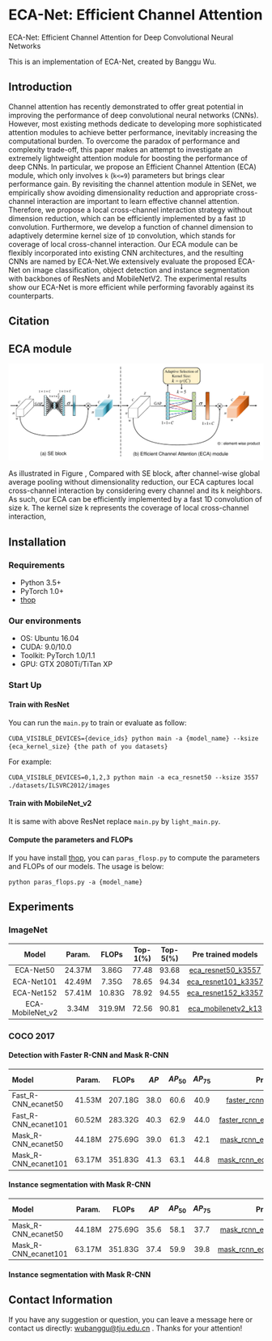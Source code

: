 <script type="text/javascript" src="http://cdn.mathjax.org/mathjax/latest/MathJax.js?config=default"></script>

# ECA-Net: Efficient Channel Attention

ECA-Net: Efficient Channel Attention for Deep Convolutional Neural Networks

This is an implementation of ECA-Net, created by Banggu Wu.

## Introduction
Channel attention has recently demonstrated to offer great potential in improving the performance of deep convolutional neural networks (CNNs). However, most existing methods dedicate to developing more sophisticated attention modules to achieve better performance, inevitably increasing the computational burden. To overcome the paradox of performance and complexity trade-off, this paper makes an attempt to investigate an extremely lightweight attention module for boosting the performance of deep CNNs. In particular, we propose an Efficient Channel Attention (ECA) module, which only involves `k` (`k<=9`) parameters but brings clear performance gain. By revisiting the channel attention module in SENet, we empirically show avoiding dimensionality reduction and appropriate cross-channel interaction are important to learn effective channel attention. Therefore, we propose a local cross-channel interaction strategy without dimension reduction, which can be efficiently implemented by a fast `1D` convolution. Furthermore, we develop a function of channel dimension to adaptively determine kernel size of `1D` convolution, which stands for coverage of local cross-channel interaction. Our ECA module can be flexibly incorporated into existing CNN architectures, and the resulting CNNs are named by ECA-Net.We extensively evaluate the proposed ECA-Net on image classification, object detection and instance segmentation with backbones of ResNets and MobileNetV2. The experimental results show our ECA-Net is more efficient while performing favorably against its counterparts.

## Citation

## ECA module

![ECA_module](figures/eca_module.jpg)

As illustrated in Figure , Compared with SE block, after channel-wise global average pooling without dimensionality reduction, our ECA captures local cross-channel interaction by considering every channel and its k neighbors. As such, our ECA can be efficiently implemented by a fast 1D convolution of size k. The kernel size k represents the coverage of local cross-channel interaction,

## Installation

### Requirements

- Python 3.5+
- PyTorch 1.0+
- [thop](https://github.com/Lyken17/pytorch-OpCounter)

### Our environments

- OS: Ubuntu 16.04
- CUDA: 9.0/10.0
- Toolkit: PyTorch 1.0/1.1
- GPU: GTX 2080Ti/TiTan XP

### Start Up

#### Train with ResNet

You can run the `main.py` to train or evaluate as follow:

```
CUDA_VISIBLE_DEVICES={device_ids} python main -a {model_name} --ksize {eca_kernel_size} {the path of you datasets}
```
For example:
```
CUDA_VISIBLE_DEVICES=0,1,2,3 python main -a eca_resnet50 --ksize 3557 ./datasets/ILSVRC2012/images
```

#### Train with MobileNet_v2
It is same with above ResNet replace `main.py` by `light_main.py`.

#### Compute the parameters and FLOPs
If you have install [thop](https://github.com/Lyken17/pytorch-OpCounter), you can `paras_flosp.py` to compute the parameters and FLOPs of our models. The usage is below:
```
python paras_flops.py -a {model_name}
```

## Experiments

### ImageNet
|Model|Param.|FLOPs|Top-1(%)|Top-5(%)|Pre trained models|Extract code|
|:---:|:----:|:---:|:------:|:------:|:----------------:|:----------:|
|ECA-Net50|24.37M|3.86G|77.48|93.68|[eca_resnet50_k3557](https://pan.baidu.com/s/1pcn6ZfZUAYKycZ6FMr4F2Q)|7qo9|
|ECA-Net101|42.49M|7.35G|78.65|94.34|[eca_resnet101_k3357](https://pan.baidu.com/s/1Cx8dt5RrQlf-Q6BZ82QSDg)|mvg2|
|ECA-Net152|57.41M|10.83G|78.92|94.55|[eca_resnet152_k3357](https://pan.baidu.com/s/1H2rbU1ngMOLU6y4R753r-Q)|ysh9|
|ECA-MobileNet_v2|3.34M|319.9M|72.56|90.81|[eca_mobilenetv2_k13](https://pan.baidu.com/s/143B03YTGE2ogkPoCj3IorQ)|atpt|

### COCO 2017

#### Detection with Faster R-CNN and Mask R-CNN
|Model|Param.|FLOPs|$AP$|$AP_{50}$|$AP_{75}$|Pre trained models|Extract code|
|:----|:----:|:---:|:--:|:-------:|:-------:|:----------------:|:----------:|
|Fast_R-CNN_ecanet50|41.53M|207.18G|38.0|60.6|40.9|[faster_rcnn_ecanet50_k5_bs8_lr0.01](https://pan.baidu.com/s/1DCkaCcpaNOR_-c1SJWf0KQ)|pmq9|
|Fast_R-CNN_ecanet101|60.52M|283.32G|40.3|62.9|44.0|[faster_rcnn_ecanet101_3357_bs8_lr0.01](https://pan.baidu.com/s/1wZ61wcelA943DRDHWgh2Kg)|yk8o|
|Mask_R-CNN_ecanet50|44.18M|275.69G|39.0|61.3|42.1|[mask_rcnn_ecanet50_k3377_bs8_lr0.01](https://pan.baidu.com/s/1r9PGazbGKj953HdNx0z0Ag)|gbx2|
|Mask_R-CNN_ecanet101|63.17M|351.83G|41.3|63.1|44.8|[mask_rcnn_ecanet101_k3357_bs8_lr0.01](https://pan.baidu.com/s/1WeFJa4NyHDh_knTtpzlUZQ)|wywx|

#### Instance segmentation with Mask R-CNN
|Model|Param.|FLOPs|$AP$|$AP_{50}$|$AP_{75}$|Pre trained models|Extract code|
|:----|:----:|:---:|:--:|:-------:|:-------:|:----------------:|:----------:|
|Mask_R-CNN_ecanet50|44.18M|275.69G|35.6|58.1|37.7|[mask_rcnn_ecanet50_k3377_bs8_lr0.01](https://pan.baidu.com/s/1r9PGazbGKj953HdNx0z0Ag)|gbx2|
|Mask_R-CNN_ecanet101|63.17M|351.83G|37.4|59.9|39.8|[mask_rcnn_ecanet101_k3357_bs8_lr0.01](https://pan.baidu.com/s/1WeFJa4NyHDh_knTtpzlUZQ)|wywx|

#### Instance segmentation with Mask R-CNN

## Contact Information

If you have any suggestion or question, you can leave a message here or contact us directly: wubanggu@tju.edu.cn . Thanks for your attention!